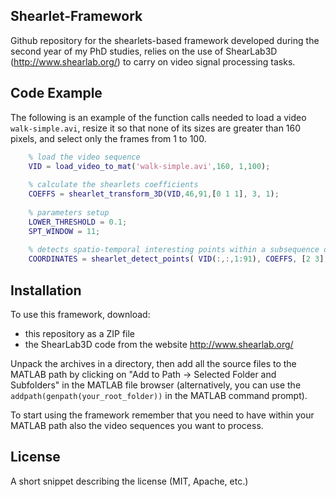 ## Shearlet-Framework

Github repository for the shearlets-based framework developed during the second year of my PhD studies, relies on the use of ShearLab3D (http://www.shearlab.org/) to carry on video signal processing tasks.

## Code Example

The following is an example of the function calls needed to load a video `walk-simple.avi`, resize it so that none of its sizes are greater than 160 pixels, and select only the frames from 1 to 100.
```matlab
    % load the video sequence
    VID = load_video_to_mat('walk-simple.avi',160, 1,100);
    
    % calculate the shearlets coefficients
    COEFFS = shearlet_transform_3D(VID,46,91,[0 1 1], 3, 1);
    
    % parameters setup
    LOWER_THRESHOLD = 0.1;
    SPT_WINDOW = 11;
    
    % detects spatio-temporal interesting points within a subsequence of the original video 
    COORDINATES = shearlet_detect_points( VID(:,:,1:91), COEFFS, [2 3], [], LOWER_THRESHOLD, SPT_WINDOW, false);
```

## Installation

To use this framework, download:

- this repository as a ZIP file
- the ShearLab3D code from the website http://www.shearlab.org/ 

Unpack the archives in a directory, then add all the source files to the MATLAB path by clicking on "Add to Path -> Selected Folder and Subfolders" in the MATLAB file browser (alternatively, you can use the `addpath(genpath(your_root_folder))` in the MATLAB command prompt). 

To start using the framework remember that you need to have within your MATLAB path also the video sequences you want to process.

## License

A short snippet describing the license (MIT, Apache, etc.)
